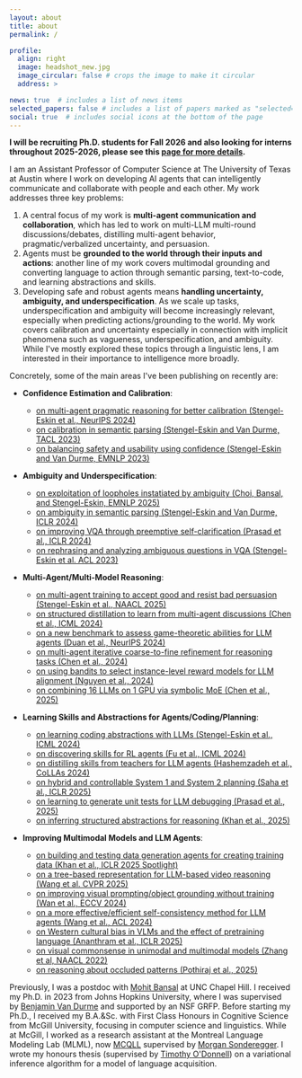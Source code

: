 ```yaml
---
layout: about
title: about
permalink: /

profile:
  align: right
  image: headshot_new.jpg
  image_circular: false # crops the image to make it circular
  address: >

news: true  # includes a list of news items
selected_papers: false # includes a list of papers marked as "selected={true}"
social: true  # includes social icons at the bottom of the page
---
```


**I will be recruiting Ph.D. students for Fall 2026 and also looking for interns throughout 2025-2026, please see this [page for more details](/contact/).**

I am an Assistant Professor of Computer Science at The University of Texas at Austin where I work on developing AI agents that can intelligently communicate and collaborate with people and each other.
My work addresses three key problems:
1. A central focus of my work is **multi-agent communication and collaboration**, which has led to work on multi-LLM multi-round discussions/debates, distilling multi-agent behavior, pragmatic/verbalized uncertainty, and persuasion. 
2. Agents must be **grounded to the world through their inputs and actions**: another line of my work covers multimodal grounding and converting language to action through semantic parsing, text-to-code, and learning abstractions and skills. 
3. Developing safe and robust agents means **handling uncertainty, ambiguity, and underspecification**. As we scale up tasks, underspecification and ambiguity will become increasingly relevant, especially when predicting actions/grounding to the world.
My work covers calibration and uncertainty especially in connection with implicit phenomena such as vagueness, underspecification, and ambiguity. 
While I've mostly explored these topics through a linguistic lens, I am interested in their importance to intelligence more broadly.

Concretely, some of the main areas I've been publishing on recently are:

- **Confidence Estimation and Calibration**: 
    - [on multi-agent pragmatic reasoning for better calibration (Stengel-Eskin et al., NeurIPS 2024)](https://arxiv.org/abs/2405.21028)
    - [on calibration in semantic parsing (Stengel-Eskin and Van Durme, TACL 2023)](https://direct.mit.edu/tacl/article/doi/10.1162/tacl_a_00598/117737)
    - [on balancing safety and usability using confidence (Stengel-Eskin and Van Durme, EMNLP 2023)](https://aclanthology.org/2023.emnlp-main.159/)

- **Ambiguity and Underspecification**: 
    - [on exploitation of loopholes instatiated by ambiguity (Choi, Bansal, and Stengel-Eskin, EMNLP 2025)](https://arxiv.org/abs/2508.19546)
    - [on ambiguity in semantic parsing (Stengel-Eskin and Van Durme, ICLR 2024)](https://openreview.net/forum?id=qLegogRepu) 
    - [on improving VQA through preemptive self-clarification (Prasad et al., ICLR 2024)](https://openreview.net/forum?id=L4nOxziGf9)
    - [on rephrasing and analyzing ambiguous questions in VQA (Stengel-Eskin et al. ACL 2023)](https://aclanthology.org/2023.acl-long.569/) 

- **Multi-Agent/Multi-Model Reasoning**: 
    - [on multi-agent training to accept good and resist bad persuasion (Stengel-Eskin et al., NAACL 2025)](https://arxiv.org/abs/2410.14596) 
    - [on structured distillation to learn from multi-agent discussions (Chen et al., ICML 2024)](https://arxiv.org/abs/2402.01620)
    - [on a new benchmark to assess game-theoretic abilities for LLM agents (Duan et al., NeurIPS 2024)](https://arxiv.org/abs/2402.12348)
    - [on multi-agent iterative coarse-to-fine refinement for reasoning tasks (Chen et al., 2024)](https://arxiv.org/abs/2409.12147) 
    - [on using bandits to select instance-level reward models for LLM alignment (Nguyen et al., 2024)](https://arxiv.org/abs/2410.01735) 
    - [on combining 16 LLMs on 1 GPU via symbolic MoE (Chen et al., 2025)](https://arxiv.org/abs/2503.05641) 

- **Learning Skills and Abstractions for Agents/Coding/Planning**: 
    - [on learning coding abstractions with LLMs (Stengel-Eskin et al., ICML 2024)](https://arxiv.org/abs/2401.16467)
    - [on discovering skills for RL agents (Fu et al., ICML 2024)](https://arxiv.org/abs/2402.16354)
    - [on distilling skills from teachers for LLM agents (Hashemzadeh et al., CoLLAs 2024)](https://arxiv.org/abs/2405.02749)
    - [on hybrid and controllable System 1 and System 2 planning (Saha et al., ICLR 2025)](https://arxiv.org/abs/2407.14414) 
    - [on learning to generate unit tests for LLM debugging (Prasad et al., 2025)](https://arxiv.org/abs/2502.01619) 
    - [on inferring structured abstractions for reasoning (Khan et al., 2025)](https://zaidkhan.me/EFAGen/) 

- **Improving Multimodal Models and LLM Agents**:
    - [on building and testing data generation agents for creating training data (Khan et al., ICLR 2025 Spotlight)](https://dataenvgym.github.io) 
    - [on a tree-based representation for LLM-based video reasoning (Wang et al. CVPR 2025)](https://arxiv.org/abs/2405.19209)
    - [on improving visual prompting/object grounding without training (Wan et al., ECCV 2024)](https://arxiv.org/abs/2403.02325) 
    - [on a more effective/efficient self-consistency method for LLM agents (Wang et al., ACL 2024)](https://arxiv.org/abs/2402.13212)
    - [on Western cultural bias in VLMs and the effect of pretraining language (Ananthram et al., ICLR 2025)](https://arxiv.org/abs/2406.11665) 
    - [on visual commonsense in unimodal and multimodal models (Zhang et al, NAACL 2022)](https://aclanthology.org/2022.naacl-main.390/) 
    - [on reasoning about occluded patterns (Pothiraj et al., 2025)](https://arxiv.org/abs/2504.15485) 


Previously, I was a postdoc with [Mohit Bansal](https://www.cs.unc.edu/~mbansal/) at UNC Chapel Hill. I received my Ph.D. in 2023 from Johns Hopkins University, where I was supervised by [Benjamin Van Durme](https://www.cs.jhu.edu/~vandurme/) and supported by an NSF GRFP. Before starting my Ph.D., I received my B.A.&Sc. with First Class Honours in Cognitive Science from McGill University, focusing in computer science and linguistics. While at McGill, I worked as a research assistant at the Montreal Language Modeling Lab (MLML), now [MCQLL](https://mcqll.org) supervised by [Morgan Sonderegger](http://people.linguistics.mcgill.ca/~morgan/). I wrote my honours thesis (supervised by [Timothy O'Donnell](https://todonnell.github.io)) on a variational inference algorithm for a model of language acquisition.

